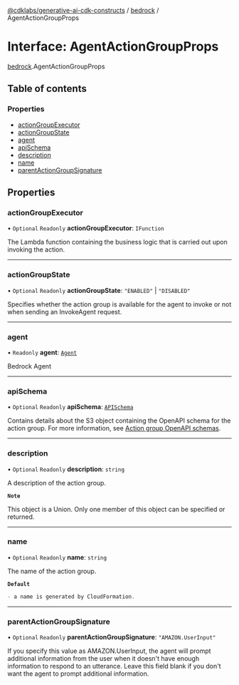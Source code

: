 [@cdklabs/generative-ai-cdk-constructs](../README.md) / [bedrock](../modules/bedrock.md) / AgentActionGroupProps

# Interface: AgentActionGroupProps

[bedrock](../modules/bedrock.md).AgentActionGroupProps

## Table of contents

### Properties

- [actionGroupExecutor](bedrock.AgentActionGroupProps.md#actiongroupexecutor)
- [actionGroupState](bedrock.AgentActionGroupProps.md#actiongroupstate)
- [agent](bedrock.AgentActionGroupProps.md#agent)
- [apiSchema](bedrock.AgentActionGroupProps.md#apischema)
- [description](bedrock.AgentActionGroupProps.md#description)
- [name](bedrock.AgentActionGroupProps.md#name)
- [parentActionGroupSignature](bedrock.AgentActionGroupProps.md#parentactiongroupsignature)

## Properties

### actionGroupExecutor

• `Optional` `Readonly` **actionGroupExecutor**: `IFunction`

The Lambda function containing the business logic that is carried out upon invoking the action.

___

### actionGroupState

• `Optional` `Readonly` **actionGroupState**: ``"ENABLED"`` \| ``"DISABLED"``

Specifies whether the action group is available for the agent to invoke or not when sending an InvokeAgent request.

___

### agent

• `Readonly` **agent**: [`Agent`](../classes/bedrock.Agent.md)

Bedrock Agent

___

### apiSchema

• `Optional` `Readonly` **apiSchema**: [`APISchema`](bedrock.APISchema.md)

Contains details about the S3 object containing the OpenAPI schema for the action group. For more information, see
[Action group OpenAPI schemas](https://docs.aws.amazon.com/bedrock/latest/userguide/agents-api-schema.html).

___

### description

• `Optional` `Readonly` **description**: `string`

A description of the action group.

**`Note`**

This object is a Union. Only one member of this object can be specified or returned.

___

### name

• `Optional` `Readonly` **name**: `string`

The name of the action group.

**`Default`**

```ts
- a name is generated by CloudFormation.
```

___

### parentActionGroupSignature

• `Optional` `Readonly` **parentActionGroupSignature**: ``"AMAZON.UserInput"``

If you specify this value as AMAZON.UserInput, the agent will prompt additional information from the user when it
doesn't have enough information to respond to an utterance. Leave this field blank if you don't want the agent to
prompt additional information.
